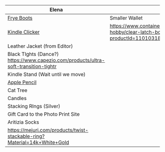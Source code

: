 | Elena                                                                                                                              | Jay                                                                                          |
| ---------------------------------------------------------------------------------------------------------------------------------- | -------------------------------------------------------------------------------------------- |
| [Frye Boots](https://www.thefryecompany.com/products/campus-14l?variant=43783341801663)                                            | Smaller Wallet                                                                               |
| [Kindle Clicker](https://www.amazon.com/dp/B08T8CZYF3/?tag=thewire06-20&linkCode=xm2&ascsubtag=F0401JC1R010N1HMGEE37Q77ZN8Z3&th=1) | https://www.containerstore.com/s/office/craft-hobby/clear-latch-boxes/12d?productId=11010318 |
| Leather Jacket (from Editor)                                                                                                       |                                                                                              |
| Black TIghts (Dance?)<br>https://www.capezio.com/products/ultra-soft-transition-tightr<br>                                         |                                                                                              |
| Kindle Stand (Wait until we move)                                                                                                  |                                                                                              |
| [Apple Pencil](https://www.apple.com/apple-pencil/)                                                                                |                                                                                              |
| Cat Tree                                                                                                                           |                                                                                              |
| Candles                                                                                                                            |                                                                                              |
| Stacking RIngs (Silver)                                                                                                            |                                                                                              |
| Gift Card to the Photo Print Site                                                                                                  |                                                                                              |
| Aritizia Socks                                                                                                                     |                                                                                              |
| https://mejuri.com/products/twist-stackable-ring?Material=14k+White+Gold                                                           |                                                                                              |
